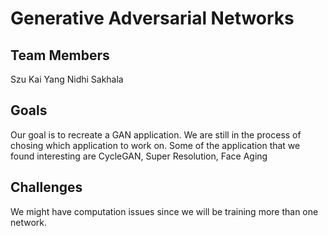 # Generative Adversarial Networks
## Team Members
Szu Kai Yang Nidhi Sakhala
## Goals
Our goal is to recreate a GAN application. We are still in the process of chosing which application to work on. Some of the application that we found interesting are CycleGAN, Super Resolution, Face Aging
## Challenges
We might have computation issues since we will be training more than one network.



